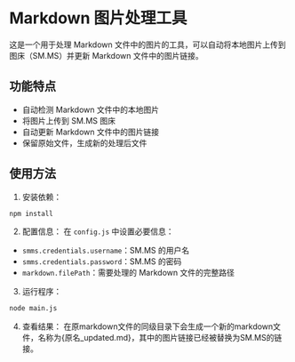 # Markdown 图片处理工具

这是一个用于处理 Markdown 文件中的图片的工具，可以自动将本地图片上传到图床（SM.MS）并更新 Markdown 文件中的图片链接。

## 功能特点

- 自动检测 Markdown 文件中的本地图片
- 将图片上传到 SM.MS 图床
- 自动更新 Markdown 文件中的图片链接
- 保留原始文件，生成新的处理后文件

## 使用方法

1. 安装依赖：

```bash
npm install
```

2. 配置信息：
   在 `config.js` 中设置必要信息：

- `smms.credentials.username`：SM.MS 的用户名
- `smms.credentials.password`：SM.MS 的密码
- `markdown.filePath`：需要处理的 Markdown 文件的完整路径

3. 运行程序：

```bash
node main.js
```

4. 查看结果：
   在原markdown文件的同级目录下会生成一个新的markdown文件，名称为{原名_updated.md}，其中的图片链接已经被替换为SM.MS的链接。

